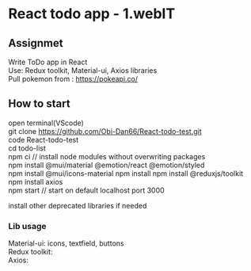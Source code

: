 # React todo app - 1.webIT

## Assignmet
Write ToDo app in React\
Use: Redux toolkit, Material-ui, Axios libraries\
Pull pokemon from : https://pokeapi.co/

## How to start

open terminal(VScode)\
git clone https://github.com/Obi-Dan66/React-todo-test.git \
code React-todo-test\
cd todo-list\
npm ci // install node modules without overwriting packages\
npm install @mui/material @emotion/react @emotion/styled\
npm install @mui/icons-material
npm install npm install @reduxjs/toolkit\
npm install axios\
npm start // start on default localhost port 3000

install other deprecated libraries if needed

### Lib usage

Material-ui: icons, textfield, buttons\
Redux toolkit:\
Axios: